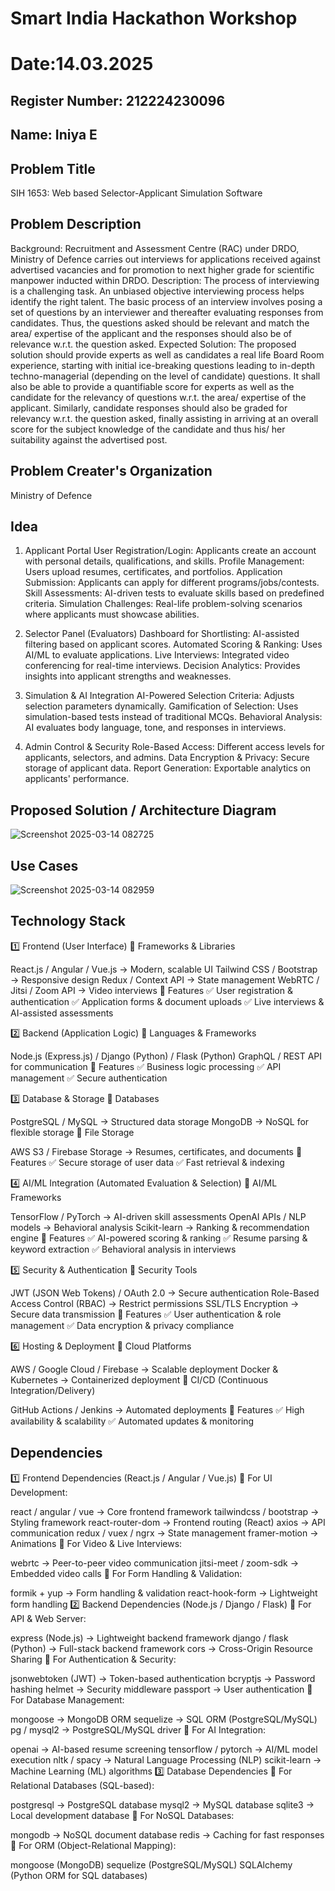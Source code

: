 # Smart India Hackathon Workshop
# Date:14.03.2025
## Register Number: 212224230096
## Name: Iniya E
## Problem Title
SIH 1653: Web based Selector-Applicant Simulation Software
## Problem Description
Background: Recruitment and Assessment Centre (RAC) under DRDO, Ministry of Defence carries out interviews for applications received against advertised vacancies and for promotion to next higher grade for scientific manpower inducted within DRDO. Description: The process of interviewing is a challenging task. An unbiased objective interviewing process helps identify the right talent. The basic process of an interview involves posing a set of questions by an interviewer and thereafter evaluating responses from candidates. Thus, the questions asked should be relevant and match the area/ expertise of the applicant and the responses should also be of relevance w.r.t. the question asked. Expected Solution: The proposed solution should provide experts as well as candidates a real life Board Room experience, starting with initial ice-breaking questions leading to in-depth techno-managerial (depending on the level of candidate) questions. It shall also be able to provide a quantifiable score for experts as well as the candidate for the relevancy of questions w.r.t. the area/ expertise of the applicant. Similarly, candidate responses should also be graded for relevancy w.r.t. the question asked, finally assisting in arriving at an overall score for the subject knowledge of the candidate and thus his/ her suitability against the advertised post.

## Problem Creater's Organization
Ministry of Defence

## Idea
1. Applicant Portal
User Registration/Login: Applicants create an account with personal details, qualifications, and skills.
Profile Management: Users upload resumes, certificates, and portfolios.
Application Submission: Applicants can apply for different programs/jobs/contests.
Skill Assessments: AI-driven tests to evaluate skills based on predefined criteria.
Simulation Challenges: Real-life problem-solving scenarios where applicants must showcase abilities.

2. Selector Panel (Evaluators)
Dashboard for Shortlisting: AI-assisted filtering based on applicant scores.
Automated Scoring & Ranking: Uses AI/ML to evaluate applications.
Live Interviews: Integrated video conferencing for real-time interviews.
Decision Analytics: Provides insights into applicant strengths and weaknesses.

3. Simulation & AI Integration
AI-Powered Selection Criteria: Adjusts selection parameters dynamically.
Gamification of Selection: Uses simulation-based tests instead of traditional MCQs.
Behavioral Analysis: AI evaluates body language, tone, and responses in interviews.

4. Admin Control & Security
Role-Based Access: Different access levels for applicants, selectors, and admins.
Data Encryption & Privacy: Secure storage of applicant data.
Report Generation: Exportable analytics on applicants' performance.

## Proposed Solution / Architecture Diagram
![Screenshot 2025-03-14 082725](https://github.com/user-attachments/assets/aa4bea63-4b6b-4086-8a77-b713fdbaefe7)


## Use Cases
![Screenshot 2025-03-14 082959](https://github.com/user-attachments/assets/de5d900c-8dc5-4ea9-855c-5dade3838bea)


## Technology Stack
1️⃣ Frontend (User Interface)
📌 Frameworks & Libraries

React.js / Angular / Vue.js → Modern, scalable UI
Tailwind CSS / Bootstrap → Responsive design
Redux / Context API → State management
WebRTC / Jitsi / Zoom API → Video interviews
📌 Features
✅ User registration & authentication
✅ Application forms & document uploads
✅ Live interviews & AI-assisted assessments

2️⃣ Backend (Application Logic)
📌 Languages & Frameworks

Node.js (Express.js) / Django (Python) / Flask (Python)
GraphQL / REST API for communication
📌 Features
✅ Business logic processing
✅ API management
✅ Secure authentication

3️⃣ Database & Storage
📌 Databases

PostgreSQL / MySQL → Structured data storage
MongoDB → NoSQL for flexible storage
📌 File Storage

AWS S3 / Firebase Storage → Resumes, certificates, and documents
📌 Features
✅ Secure storage of user data
✅ Fast retrieval & indexing

4️⃣ AI/ML Integration (Automated Evaluation & Selection)
📌 AI/ML Frameworks

TensorFlow / PyTorch → AI-driven skill assessments
OpenAI APIs / NLP models → Behavioral analysis
Scikit-learn → Ranking & recommendation engine
📌 Features
✅ AI-powered scoring & ranking
✅ Resume parsing & keyword extraction
✅ Behavioral analysis in interviews

5️⃣ Security & Authentication
📌 Security Tools

JWT (JSON Web Tokens) / OAuth 2.0 → Secure authentication
Role-Based Access Control (RBAC) → Restrict permissions
SSL/TLS Encryption → Secure data transmission
📌 Features
✅ User authentication & role management
✅ Data encryption & privacy compliance

6️⃣ Hosting & Deployment
📌 Cloud Platforms

AWS / Google Cloud / Firebase → Scalable deployment
Docker & Kubernetes → Containerized deployment
📌 CI/CD (Continuous Integration/Delivery)

GitHub Actions / Jenkins → Automated deployments
📌 Features
✅ High availability & scalability
✅ Automated updates & monitoring

## Dependencies
1️⃣ Frontend Dependencies (React.js / Angular / Vue.js)
📌 For UI Development:

react / angular / vue → Core frontend framework
tailwindcss / bootstrap → Styling framework
react-router-dom → Frontend routing (React)
axios → API communication
redux / vuex / ngrx → State management
framer-motion → Animations
📌 For Video & Live Interviews:

webrtc → Peer-to-peer video communication
jitsi-meet / zoom-sdk → Embedded video calls
📌 For Form Handling & Validation:

formik + yup → Form handling & validation
react-hook-form → Lightweight form handling
2️⃣ Backend Dependencies (Node.js / Django / Flask)
📌 For API & Web Server:

express (Node.js) → Lightweight backend framework
django / flask (Python) → Full-stack backend framework
cors → Cross-Origin Resource Sharing
📌 For Authentication & Security:

jsonwebtoken (JWT) → Token-based authentication
bcryptjs → Password hashing
helmet → Security middleware
passport → User authentication
📌 For Database Management:

mongoose → MongoDB ORM
sequelize → SQL ORM (PostgreSQL/MySQL)
pg / mysql2 → PostgreSQL/MySQL driver
📌 For AI Integration:

openai → AI-based resume screening
tensorflow / pytorch → AI/ML model execution
nltk / spacy → Natural Language Processing (NLP)
scikit-learn → Machine Learning (ML) algorithms
3️⃣ Database Dependencies
📌 For Relational Databases (SQL-based):

postgresql → PostgreSQL database
mysql2 → MySQL database
sqlite3 → Local development database
📌 For NoSQL Databases:

mongodb → NoSQL document database
redis → Caching for fast responses
📌 For ORM (Object-Relational Mapping):

mongoose (MongoDB)
sequelize (PostgreSQL/MySQL)
SQLAlchemy (Python ORM for SQL databases)
